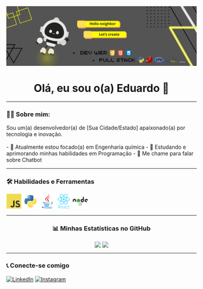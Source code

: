 <div align="center">
  <img src="https://github.com/Dudu256/Dudu256/blob/main/Hello%20neig.png?raw=true" alt="Banner do Perfil">
  <h1 align="center">Olá, eu sou o(a) Eduardo 👋</h1>
</div>

---

<p align="left">
  <h3>👨‍💻 Sobre mim:</h3>
  <p>
    Sou um(a) desenvolvedor(a) de [Sua Cidade/Estado] apaixonado(a) por tecnologia e inovação.<br><br>
    - 🔭 Atualmente estou focado(a) em Engenharia química
    - 🌱 Estudando e aprimorando minhas habilidades em Programação
    - 💬 Me chame para falar sobre Chatbot
  </p>
</p>

---

<div>
  <h3>🛠️ Habilidades e Ferramentas</h3>
  <p align="left">
    <a href="https://developer.mozilla.org/en-US/docs/Web/JavaScript" target="_blank"><img src="https://raw.githubusercontent.com/devicons/devicon/master/icons/javascript/javascript-original.svg" alt="JavaScript" width="40" height="40"/></a>
    <a href="https://www.python.org" target="_blank"><img src="https://raw.githubusercontent.com/devicons/devicon/master/icons/python/python-original.svg" alt="Python" width="40" height="40"/></a>
    <a href="https://www.java.com" target="_blank"><img src="https://raw.githubusercontent.com/devicons/devicon/master/icons/java/java-original.svg" alt="Java" width="40" height="40"/></a>
    <a href="https://reactjs.org/" target="_blank"><img src="https://raw.githubusercontent.com/devicons/devicon/master/icons/react/react-original-wordmark.svg" alt="React" width="40" height="40"/></a>
    <a href="https://nodejs.org" target="_blank"><img src="https://raw.githubusercontent.com/devicons/devicon/master/icons/nodejs/nodejs-original-wordmark.svg" alt="Node.js" width="40" height="40"/></a>
    </p>
</div>

---

<div align="center">
  <h3>📊 Minhas Estatísticas no GitHub</h3>
  <img align="center" height="150em" src="https://github-readme-stats.vercel.app/api?username=Dudu256&show_icons=true&theme=tokyonight&include_all_commits=true&count_private=true"/>
  <img align="center" height="150em" src="https://github-readme-stats.vercel.app/api/top-langs/?username=Dudu256&layout=compact&langs_count=7&theme=tokyonight"/>
</div>

---

<div>
  <h3>📞 Conecte-se comigo</h3>
  <p align="left">
    <a href="https://linkedin.com/in/eduardo-rodrigues-b66bb6186" target="blank"><img align="center" src="https://raw.githubusercontent.com/rahuldkjain/github-profile-readme-generator/master/src/images/icons/Social/linked-in-alt.svg" alt="LinkedIn" height="30" width="40" /></a>
    <a href="https://instagram.com/edu.r0dr1gu3s" target="blank"><img align="center" src="https://raw.githubusercontent.com/rahuldkjain/github-profile-readme-generator/master/src/images/icons/Social/instagram.svg" alt="Instagram" height="30" width="40" /></a>
    </p>
</div>
